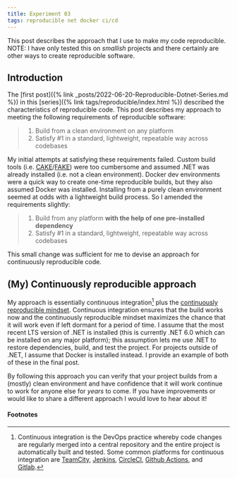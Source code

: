 ```yaml
---
title: Experiment 03
tags: reproducible net docker ci/cd
---
```


This post describes the approach that I use to make my code reproducible. NOTE: I have only tested this on *smallish* projects and there certainly are other ways to create reproducible software.

## Introduction

The [first post]({% link _posts/2022-06-20-Reproducible-Dotnet-Series.md %}) in this [series]({% link tags/reproducible/index.html %}) described the characteristics of reproducible code. This post describes my approach to meeting the following requirements of reproducible software:

> 1. Build from a clean environment on any platform
> 2. Satisfy #1 in a standard, lightweight, repeatable way across codebases

My initial attempts at satisfying these requirements failed. Custom build tools (i.e. [CAKE](https://cakebuild.net/)/[FAKE](https://fake.build/)) were too cumbersome and assumed .NET was already installed (i.e. not a clean environment). Docker dev environments were a quick way to create one-time reproducible builds, but they also assumed Docker was installed. Installing from a purely clean environment seemed at odds with a lightweight build process. So I amended the requirements slightly:

> 1. Build from any platform **with the help of one pre-installed dependency**
> 2. Satisfy #1 in a standard, lightweight, repeatable way across codebases

This small change was sufficient for me to devise an approach for continuously reproducible code. 

## (My) Continuously reproducible approach

My approach is essentially continuous integration[^1] plus the [continuously reproducible mindset](https://dlfelps.github.io/2022/06/20/Reproducible-Dotnet-Series.html#the-continuously-reproducible-mindset). Continuous integration ensures that the build works now and the continuously reproducible mindset maximizes the chance that it will work even if left dormant for a period of time. I assume that the most recent LTS version of .NET is installed (this is currently .NET 6.0 which can be installed on any major platform); this assumption lets me use .NET to restore dependencies, build, and test the project. For projects outside of .NET, I assume that Docker is installed instead. I provide an example of both of these in the final post.

By following this approach you can verify that your project builds from a (mostly) clean environment and have confidence that it will work continue to work for anyone else for *years* to come. If you have improvements or would like to share a different approach I would love to hear about it!


#### Footnotes
[^1]: Continuous integration is the DevOps practice whereby code changes are regularly merged into a central repository and the entire project is automatically built and tested. Some common platforms for continuous integration are [TeamCity](https://www.jetbrains.com/teamcity/), [Jenkins](https://www.jenkins.io/), [CircleCI](https://circleci.com/), [Github Actions](https://github.com/features/actions), and [Gitlab](https://gitlab.com/). 

<!--

1. Intro
  - need for reproducibility
  - in science
  - in software
  - in machine learning

2. Basic tools
  - Docker (links to learning resources)
  - Gitlab/Github 
  - CI/CD
  - permissive licensing

3. Producing reporducible builds
  - choice of baseline (LTS)
  - provide multiple options (multiple-platforms)
    - local install w/ ci/cd
    - docker-compose local (build)
  - push build complexity to lowest level

4. CI/CD
  - Gitlab runner w/ docker
  - (optional) docker registry

5. Publishing
  - code should be publish to allow someone (most likely yourself) to reproduce it
  - but it shouldnt be required; also provide standalone executables

-->
